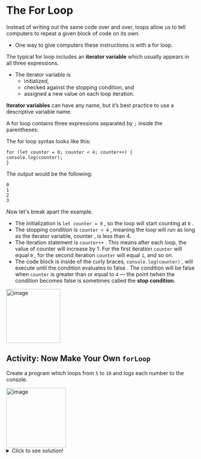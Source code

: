 # The For Loop

Instead of writing out the same code over and over, loops allow us to tell computers to repeat a given block of code on its own. 
  - One way to give computers these instructions is with a for loop.

The typical for loop includes an **iterator variable** which usually appears in all three expressions. 
  - The iterator variable is 
      - initialized, 
      - checked against the stopping condition, and 
      - assigned a new value on each loop iteration. 
     
**Iterator variables** can have any name, but it’s best practice to use a descriptive variable name.

A for loop contains three expressions separated by ```;``` inside the parentheses:

The for loop syntax looks like this:

```
for (let counter = 0; counter < 4; counter++) {
console.log(counter);
}
```

The output would be the following:

```
0
1
2
3
```

Now let's break apart the example.

  - The initialization is ```let counter = 0``` , so the loop will start counting at ``0`` .
  - The stopping condition is ```counter < 4``` , meaning the loop will run as long as the iterator variable, counter , is less than 4.
  - The iteration statement is ```counter++``` . This means after each loop, the value of counter will increase by 1. For the first iteration ```counter``` will equal ```0``` , for the second iteration ```counter``` will equal ```1```, and so on.
  - The code block is inside of the curly braces, ```console.log(counter)``` , will execute until the condition evaluates to false . The condition will be false when ```counter``` is greater than or equal to ```4``` — the point twhen the condition becomes false is sometimes called the **stop condition**.



<img width="144" alt="image" src="https://user-images.githubusercontent.com/47826697/164257793-2fbb512d-ea96-4518-b183-283b066cd301.png">


## Activity: Now Make Your Own ```forLoop```


Create a program which loops from ```5``` to ```10``` and logs each number to the console.



<img width="159" alt="image" src="https://user-images.githubusercontent.com/47826697/164258066-44a750f5-3d53-413b-beb1-1b137f02bb19.png">



<details>
  <summary>Click to see solution!</summary>
  
 
  ## Solution
  
 ```
  for (let counter = 5; counter < 11; counter++) {
  console.log(counter);
} 
```
</details>

